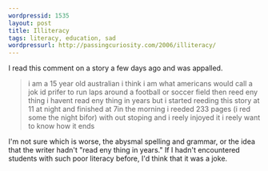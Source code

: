 ```yaml
---
wordpressid: 1535
layout: post
title: Illiteracy
tags: literacy, education, sad
wordpressurl: http://passingcuriosity.com/2006/illiteracy/
---
```


I read this comment on a story a few days ago and was appalled.

> i am a 15 year old australian i think i am what americans would call a
> jok id prifer to run laps around a football or soccer field then reed
> eny thing i havent read eny thing in years but i started reeding this
> story at 11 at night and finished at 7in the morning i reeded 233
> pages (i red some the night bifor) with out stoping and i reely
> injoyed it i reely want to know how it ends

I'm not sure which is worse, the abysmal spelling and grammar, or the
idea that the writer hadn't "read eny thing in years." If I hadn't
encountered students with such poor literacy before, I'd think that it
was a joke.
